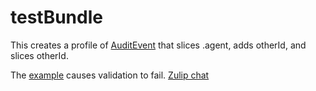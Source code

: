 # testBundle

This creates a profile of [AuditEvent](StructureDefinition-SecondSliceProfile.html) that slices .agent, adds otherId, and slices otherId. 

The [example](StructureDefinition-SecondSliceProfile-examples.html) causes validation to fail. [Zulip chat](https://chat.fhir.org/#narrow/stream/215610-shorthand/topic/slicing.20an.20extension.20on.20a.20slice)
